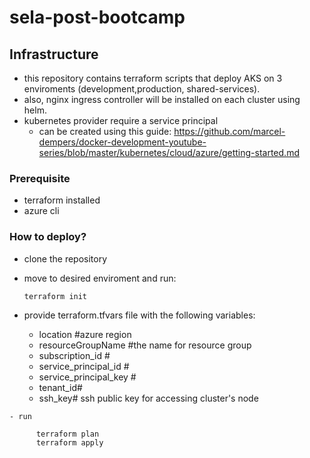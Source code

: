 # sela-post-bootcamp



## Infrastructure

  - this repository contains terraform scripts that deploy AKS on 3 enviroments (development,production, shared-services).
  - also, nginx ingress controller will be installed on each cluster using helm.
  - kubernetes provider require  a service principal
     - can be created using this guide: https://github.com/marcel-dempers/docker-development-youtube-series/blob/master/kubernetes/cloud/azure/getting-started.md
  
  
  ### Prerequisite 
  
   - terraform installed
   - azure cli
  
  
  ### How to deploy?
   - clone the repository 
   - move to desired enviroment and run:
  
         terraform init
         
   - provide terraform.tfvars file with the following variables:
      - location #azure region
      - resourceGroupName #the name for resource group
      - subscription_id # 
      - service_principal_id # 
      - service_principal_key # 
      - tenant_id#
      - ssh_key# ssh public key for accessing cluster's node
   
    - run

          terraform plan
          terraform apply
    
      
      
      
      

